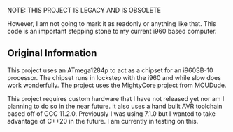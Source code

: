 NOTE: THIS PROJECT IS LEGACY AND IS OBSOLETE

However, I am not going to mark it as readonly or anything like that. This code
is an important stepping stone to my current i960 based computer.





Original Information
--------------------

This project uses an ATmega1284p to act as a chipset for an i960SB-10 processor. The chipset runs in lockstep with the i960 and while slow does work wonderfully.
The project uses the MightyCore project from MCUDude. 

This project requires custom hardware that I have not released yet nor am I planning to do so in the near future. It also
uses a hand built AVR toolchain based off of GCC 11.2.0. Previously I was using 7.1.0 but I wanted to take advantage of C++20 in the future.
I am currently in testing on this.

